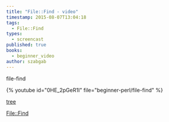 ```yaml
---
title: "File::Find - video"
timestamp: 2015-08-07T13:04:18
tags:
  - File::Find
types:
  - screencast
published: true
books:
  - beginner_video
author: szabgab
---
```



file-find


{% youtube id="0HE_2pGeR1I" file="beginner-perl/file-find" %}


[tree](https://code-maven.com/slides/perl-programming/solution-tree)

[File::Find](https://code-maven.com/slides/perl-programming/file-find)

